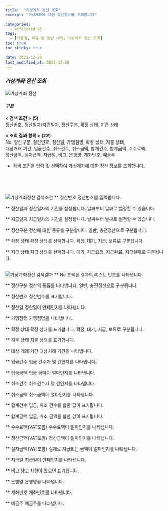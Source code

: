 ```yaml
---
title:  "가상계좌 정산 조회"
excerpt: "가상계좌에 대한 정산정보를 조회합니다"

categories:
  - affliated SS
tags:
  - [가맹점, 매출 및 정산 내역, 가상계좌 정산 조회]
toc: true
toc_sticky: true
 
date: 2021-12-28
last_modified_at: 2021-12-29
---
```

### *가상계좌 정산 조회*
![가상계좌 정산](https://user-images.githubusercontent.com/95394003/147636140-cf646db4-3295-47f7-bcfe-a26653ce1107.jpeg)

#### *구분* <br>
**< 검색 조건 >** **(5)**
<br>정산번호, 정산일자/지급일자, 정산구분, 확정 상태, 지급 상태

**< 조회 결과 항목 >** **(22)**
<br>No, 정산구분, 정산번호, 정산일, 가맹점명, 확정 상태, 지불 상태,<br>대상거래 기간, 입금건수, 취소건수, 취소금액, 합계건수, 합계금액, 수수료액,<br>정산금액, 실지급액, 지급일, 비고, 은행명, 계좌번호, 예금주


- 검색 조건을 입력 및 선택하여 가상계좌에 대한 정산 정보를 조회합니다.
<br>
<br>


<br>

![가상계좌정산 검색조건](https://user-images.githubusercontent.com/95394003/147636144-b23d5a30-64ff-4195-be40-e647916edfcd.jpeg)
** 정산번호
정산번호를 입력합니다.

** 정산일자
정산일자의 기간을 설정합니다. 날짜부터 날짜로 설정할 수 있습니다.

** 지급일자
지급일자의 기간을 설정합니다. 날짜부터 날짜로 설정할 수 있습니다.

** 정산구분
정산에 대한 종류를 구분합니다. 일반, 충전정산으로 구분됩니다.

** 확정 상태
확정 상태를 선택합니다. 확정, 대기, 지급, 보류로 구분됩니다.

** 지급 상태
지급 상태를 선택합니다. 대기, 지급요청, 지급완료, 지급실패로 구분됩니다.
<br>
<br>

![가상계좌정산 검색결과](https://user-images.githubusercontent.com/95394003/147636145-fcfc259c-8cd5-4505-bbbb-ebd56ec01575.jpeg)
** No
조회된 결과의 리스트 번호를 나타냅니다.

** 정산구분
정산의 종류를 나타냅니다. 일반, 충전정산으로 구분됩니다.

** 정산번호
정산번호를 표기합니다.

** 정산일
정산일이 언제인지를 나타냅니다.

** 가맹점명
가맹점명을 나타냅니다.

** 확정 상태
확정 상태를 표기합니다. 확정, 대기, 지급, 보류로 구분됩니다.

** 지불 상태
지불 상태를 표기합니다.

** 대상 거래 기간
대상거래 기간을 나타냅니다.

** 입금건수
입금 건수가 몇 건인지를 나타냅니다.

** 입금금액
입금 금액이 얼마인지를 나타냅니다.

** 취소건수
취소건수가 몇 건인지를 나타냅니다.

** 취소금액
취소금액이 얼마인지를 나타냅니다.

** 합계건수
입금, 취소 건수를 합한 값이 표기됩니다.

** 합계금액
입금, 취소 금액을 합한 값이 표기됩니다.

** 수수료액(VAT포함)
수수료액이 얼마인지를 나타냅니다.

** 정산금액(VAT포함)
정산금액이 얼마인지를 나타냅니다.

** 실지급액(VAT포함)
실제로 지급되는 금액이 얼마인지를 나타냅니다.

** 지급일
지급일이 언제인지를 나타냅니다.

** 비고
참고 사항이 있으면 표기됩니다.

** 은행명
은행명을 나타냅니다.

** 계좌번호
계좌번호를 나타냅니다.

** 예금주
예금주를 나타냅니다.